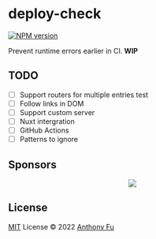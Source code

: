 # deploy-check

[![NPM version](https://img.shields.io/npm/v/deploy-check?color=a1b858&label=)](https://www.npmjs.com/package/deploy-check)

Prevent runtime errors earlier in CI. **WIP** 

## TODO

- [ ] Support routers for multiple entries test
- [ ] Follow links in DOM
- [ ] Support custom server
- [ ] Nuxt intergration
- [ ] GitHub Actions
- [ ] Patterns to ignore

## Sponsors

<p align="center">
  <a href="https://cdn.jsdelivr.net/gh/antfu/static/sponsors.svg">
    <img src='https://cdn.jsdelivr.net/gh/antfu/static/sponsors.svg'/>
  </a>
</p>

## License

[MIT](./LICENSE) License © 2022 [Anthony Fu](https://github.com/antfu)
